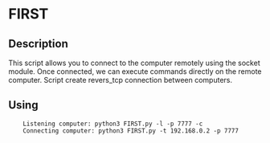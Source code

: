 # FIRST

## Description
This script allows you to connect to the computer remotely using the socket module. Once connected, we can execute commands directly on the remote computer.
Script create revers_tcp connection between computers.

## Using
```commandline
    Listening computer: python3 FIRST.py -l -p 7777 -c
    Connecting computer: python3 FIRST.py -t 192.168.0.2 -p 7777 
```


